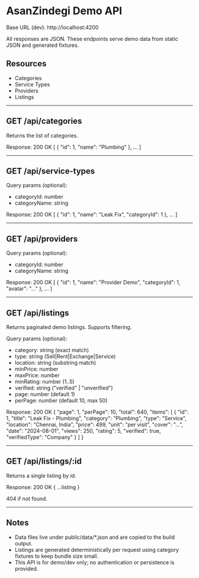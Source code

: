 # AsanZindegi Demo API

Base URL (dev): http://localhost:4200

All responses are JSON. These endpoints serve demo data from static JSON and generated fixtures.

## Resources

- Categories
- Service Types
- Providers
- Listings

---

## GET /api/categories

Returns the list of categories.

Response: 200 OK
[
{ "id": 1, "name": "Plumbing" },
...
]

---

## GET /api/service-types

Query params (optional):

- categoryId: number
- categoryName: string

Response: 200 OK
[
{ "id": 1, "name": "Leak Fix", "categoryId": 1 },
...
]

---

## GET /api/providers

Query params (optional):

- categoryId: number
- categoryName: string

Response: 200 OK
[
{ "id": 1, "name": "Provider Demo", "categoryId": 1, "avatar": "..." },
...
]

---

## GET /api/listings

Returns paginated demo listings. Supports filtering.

Query params (optional):

- category: string (exact match)
- type: string (Sell|Rent|Exchange|Service)
- location: string (substring match)
- minPrice: number
- maxPrice: number
- minRating: number (1..5)
- verified: string ("verified" | "unverified")
- page: number (default 1)
- perPage: number (default 10, max 50)

Response: 200 OK
{
"page": 1,
"perPage": 10,
"total": 640,
"items": [
{
"id": 1,
"title": "Leak Fix - Plumbing",
"category": "Plumbing",
"type": "Service",
"location": "Chennai, India",
"price": 499,
"unit": "per visit",
"cover": "...",
"date": "2024-08-01",
"views": 250,
"rating": 5,
"verified": true,
"verifiedType": "Company"
}
]
}

---

## GET /api/listings/:id

Returns a single listing by id.

Response: 200 OK
{ ...listing }

404 if not found.

---

## Notes

- Data files live under public/data/\*.json and are copied to the build output.
- Listings are generated deterministically per request using category fixtures to keep bundle size small.
- This API is for demo/dev only; no authentication or persistence is provided.
